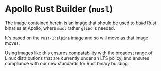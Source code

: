 # Apollo Rust Builder (`musl`)

The image contained herein is an image that should be used
to _build_ Rust binaries at Apollo, where `musl` rather `glibc` is needed.

It's based on the `rust-1:alpine` image and so will move as that image moves.

Using images like this ensures compatability with the broadest
range of Linux distributions that are currently under an LTS policy,
and ensures compliance with our new standards for Rust binary building.
